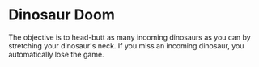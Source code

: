 Dinosaur Doom
=========

The objective is to head-butt as many incoming dinosaurs as you can by stretching your dinosaur's neck. If you miss an incoming dinosaur, you automatically lose the game.

